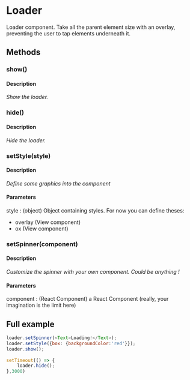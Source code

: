 # Loader

Loader component. Take all the parent element size with an overlay, preventing the user to tap elements underneath it. 

## Methods

### show()

#### Description
*Show the loader.*

### hide()

#### Description
*Hide the loader.*


### setStyle(style)

#### Description
*Define some graphics into the component*

#### Parameters
style : (object) Object containing styles. For now you can define theses:<br />

- overlay (View component)
- ox (View component)


### setSpinner(component)

#### Description
*Customize the spinner with your own component. Could be anything !*

#### Parameters
component : (React Component) a React Component (really, your imagination is the limit here)<br />



## Full example

```javascript
loader.setSpinner(<Text>Loading!</Text>);
loader.setStyle({box: {backgroundColor:'red'}});
loader.show();
    
setTimeout(() => {
    loader.hide();    
},3000)

```

